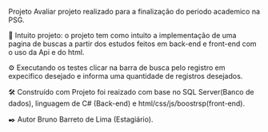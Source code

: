 Projeto Avaliar
projeto realizado para a finalização do periodo academico na PSG.

🔧 Intuito projeto:
o projeto tem como intuito a implementação de uma pagina de buscas a partir dos estudos feitos em back-end e front-end com o uso da Api e do html.

⚙️ Executando os testes
clicar na barra de busca pelo registro em expecifico desejado e informa uma quantidade de registros desejados.

🛠️ Construído com
Projeto foi reaizado com base no SQL Server(Banco de dados), linguagem de C# (Back-end) e html/css/js/boostrsp(front-end).

✒️ Autor
Bruno Barreto de Lima (Estagiário).
